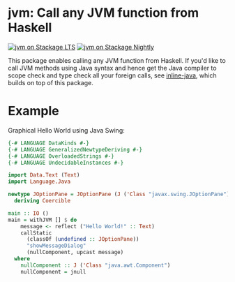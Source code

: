 # jvm: Call any JVM function from Haskell

[![jvm on Stackage LTS](http://stackage.org/package/jvm/badge/lts)](http://stackage.org/lts/package/jvm)
[![jvm on Stackage Nightly](http://stackage.org/package/jvm/badge/nightly)](http://stackage.org/nightly/package/jvm)

This package enables calling any JVM function from Haskell. If you'd
like to call JVM methods using Java syntax and hence get the Java
compiler to scope check and type check all your foreign calls, see
[inline-java][inline-java], which builds on top of this package.

[inline-java]: https://github.com/tweag/inline-java#readme

# Example

Graphical Hello World using Java Swing:

```Haskell
{-# LANGUAGE DataKinds #-}
{-# LANGUAGE GeneralizedNewtypeDeriving #-}
{-# LANGUAGE OverloadedStrings #-}
{-# LANGUAGE UndecidableInstances #-}

import Data.Text (Text)
import Language.Java

newtype JOptionPane = JOptionPane (J ('Class "javax.swing.JOptionPane"))
  deriving Coercible

main :: IO ()
main = withJVM [] $ do
    message <- reflect ("Hello World!" :: Text)
    callStatic
      (classOf (undefined :: JOptionPane))
      "showMessageDialog"
      (nullComponent, upcast message)
  where
    nullComponent :: J ('Class "java.awt.Component")
    nullComponent = jnull
```
